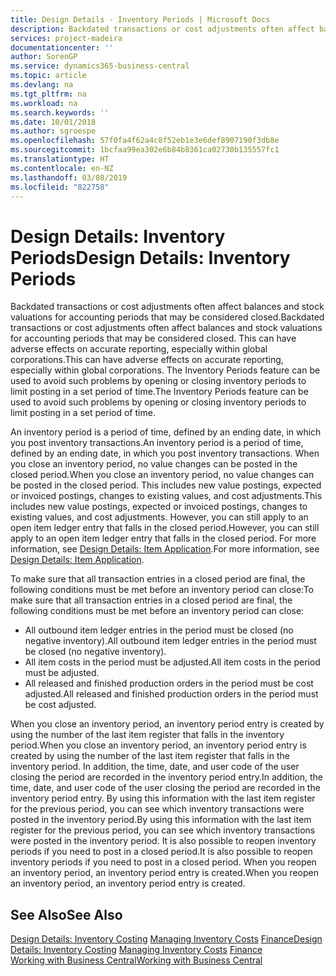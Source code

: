 ```yaml
---
title: Design Details - Inventory Periods | Microsoft Docs
description: Backdated transactions or cost adjustments often affect balances and stock valuations for accounting periods that may be considered closed. This can have adverse effects on accurate reporting, especially within global corporations. The Inventory Periods feature can be used to avoid such problems by opening or closing inventory periods to limit posting in a set period of time.
services: project-madeira
documentationcenter: ''
author: SorenGP
ms.service: dynamics365-business-central
ms.topic: article
ms.devlang: na
ms.tgt_pltfrm: na
ms.workload: na
ms.search.keywords: ''
ms.date: 10/01/2018
ms.author: sgroespe
ms.openlocfilehash: 57f0fa4f62a4c8f52eb1e3e6def8907190f3db8e
ms.sourcegitcommit: 1bcfaa99ea302e6b84b8361ca02730b135557fc1
ms.translationtype: HT
ms.contentlocale: en-NZ
ms.lasthandoff: 03/08/2019
ms.locfileid: "822758"
---
```

# <a name="design-details-inventory-periods"></a><span data-ttu-id="fd3fa-105">Design Details: Inventory Periods</span><span class="sxs-lookup"><span data-stu-id="fd3fa-105">Design Details: Inventory Periods</span></span>
<span data-ttu-id="fd3fa-106">Backdated transactions or cost adjustments often affect balances and stock valuations for accounting periods that may be considered closed.</span><span class="sxs-lookup"><span data-stu-id="fd3fa-106">Backdated transactions or cost adjustments often affect balances and stock valuations for accounting periods that may be considered closed.</span></span> <span data-ttu-id="fd3fa-107">This can have adverse effects on accurate reporting, especially within global corporations.</span><span class="sxs-lookup"><span data-stu-id="fd3fa-107">This can have adverse effects on accurate reporting, especially within global corporations.</span></span> <span data-ttu-id="fd3fa-108">The Inventory Periods feature can be used to avoid such problems by opening or closing inventory periods to limit posting in a set period of time.</span><span class="sxs-lookup"><span data-stu-id="fd3fa-108">The Inventory Periods feature can be used to avoid such problems by opening or closing inventory periods to limit posting in a set period of time.</span></span>  

 <span data-ttu-id="fd3fa-109">An inventory period is a period of time, defined by an ending date, in which you post inventory transactions.</span><span class="sxs-lookup"><span data-stu-id="fd3fa-109">An inventory period is a period of time, defined by an ending date, in which you post inventory transactions.</span></span> <span data-ttu-id="fd3fa-110">When you close an inventory period, no value changes can be posted in the closed period.</span><span class="sxs-lookup"><span data-stu-id="fd3fa-110">When you close an inventory period, no value changes can be posted in the closed period.</span></span> <span data-ttu-id="fd3fa-111">This includes new value postings, expected or invoiced postings, changes to existing values, and cost adjustments.</span><span class="sxs-lookup"><span data-stu-id="fd3fa-111">This includes new value postings, expected or invoiced postings, changes to existing values, and cost adjustments.</span></span> <span data-ttu-id="fd3fa-112">However, you can still apply to an open item ledger entry that falls in the closed period.</span><span class="sxs-lookup"><span data-stu-id="fd3fa-112">However, you can still apply to an open item ledger entry that falls in the closed period.</span></span> <span data-ttu-id="fd3fa-113">For more information, see [Design Details: Item Application](design-details-item-application.md).</span><span class="sxs-lookup"><span data-stu-id="fd3fa-113">For more information, see [Design Details: Item Application](design-details-item-application.md).</span></span>  

 <span data-ttu-id="fd3fa-114">To make sure that all transaction entries in a closed period are final, the following conditions must be met before an inventory period can close:</span><span class="sxs-lookup"><span data-stu-id="fd3fa-114">To make sure that all transaction entries in a closed period are final, the following conditions must be met before an inventory period can close:</span></span>  

-   <span data-ttu-id="fd3fa-115">All outbound item ledger entries in the period must be closed (no negative inventory).</span><span class="sxs-lookup"><span data-stu-id="fd3fa-115">All outbound item ledger entries in the period must be closed (no negative inventory).</span></span>  
-   <span data-ttu-id="fd3fa-116">All item costs in the period must be adjusted.</span><span class="sxs-lookup"><span data-stu-id="fd3fa-116">All item costs in the period must be adjusted.</span></span>  
-   <span data-ttu-id="fd3fa-117">All released and finished production orders in the period must be cost adjusted.</span><span class="sxs-lookup"><span data-stu-id="fd3fa-117">All released and finished production orders in the period must be cost adjusted.</span></span>  

 <span data-ttu-id="fd3fa-118">When you close an inventory period, an inventory period entry is created by using the number of the last item register that falls in the inventory period.</span><span class="sxs-lookup"><span data-stu-id="fd3fa-118">When you close an inventory period, an inventory period entry is created by using the number of the last item register that falls in the inventory period.</span></span> <span data-ttu-id="fd3fa-119">In addition, the time, date, and user code of the user closing the period are recorded in the inventory period entry.</span><span class="sxs-lookup"><span data-stu-id="fd3fa-119">In addition, the time, date, and user code of the user closing the period are recorded in the inventory period entry.</span></span> <span data-ttu-id="fd3fa-120">By using this information with the last item register for the previous period, you can see which inventory transactions were posted in the inventory period.</span><span class="sxs-lookup"><span data-stu-id="fd3fa-120">By using this information with the last item register for the previous period, you can see which inventory transactions were posted in the inventory period.</span></span> <span data-ttu-id="fd3fa-121">It is also possible to reopen inventory periods if you need to post in a closed period.</span><span class="sxs-lookup"><span data-stu-id="fd3fa-121">It is also possible to reopen inventory periods if you need to post in a closed period.</span></span> <span data-ttu-id="fd3fa-122">When you reopen an inventory period, an inventory period entry is created.</span><span class="sxs-lookup"><span data-stu-id="fd3fa-122">When you reopen an inventory period, an inventory period entry is created.</span></span>  

## <a name="see-also"></a><span data-ttu-id="fd3fa-123">See Also</span><span class="sxs-lookup"><span data-stu-id="fd3fa-123">See Also</span></span>  
 <span data-ttu-id="fd3fa-124">[Design Details: Inventory Costing](design-details-inventory-costing.md) [Managing Inventory Costs](finance-manage-inventory-costs.md) [Finance](finance.md)</span><span class="sxs-lookup"><span data-stu-id="fd3fa-124">[Design Details: Inventory Costing](design-details-inventory-costing.md) [Managing Inventory Costs](finance-manage-inventory-costs.md) [Finance](finance.md)</span></span>  
 [<span data-ttu-id="fd3fa-125">Working with Business Central</span><span class="sxs-lookup"><span data-stu-id="fd3fa-125">Working with Business Central</span></span>](ui-work-product.md)
